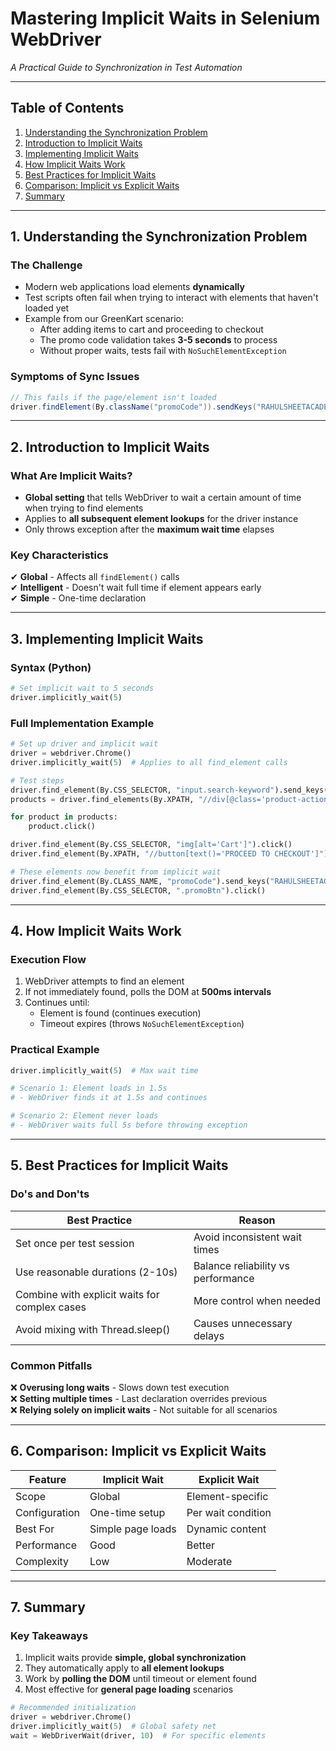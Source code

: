 # **Mastering Implicit Waits in Selenium WebDriver**  
*A Practical Guide to Synchronization in Test Automation*

---

## **Table of Contents**
1. [Understanding the Synchronization Problem](#1-understanding-the-synchronization-problem)
2. [Introduction to Implicit Waits](#2-introduction-to-implicit-waits)
3. [Implementing Implicit Waits](#3-implementing-implicit-waits)
4. [How Implicit Waits Work](#4-how-implicit-waits-work)
5. [Best Practices for Implicit Waits](#5-best-practices-for-implicit-waits)
6. [Comparison: Implicit vs Explicit Waits](#6-comparison-implicit-vs-explicit-waits)
7. [Summary](#7-summary)

---

## **1. Understanding the Synchronization Problem**

### **The Challenge**
- Modern web applications load elements **dynamically**
- Test scripts often fail when trying to interact with elements that haven't loaded yet
- Example from our GreenKart scenario:
  - After adding items to cart and proceeding to checkout
  - The promo code validation takes **3-5 seconds** to process
  - Without proper waits, tests fail with `NoSuchElementException`

### **Symptoms of Sync Issues**
```java
// This fails if the page/element isn't loaded
driver.findElement(By.className("promoCode")).sendKeys("RAHULSHEETACADEMY");
```

---

## **2. Introduction to Implicit Waits**

### **What Are Implicit Waits?**
- **Global setting** that tells WebDriver to wait a certain amount of time when trying to find elements
- Applies to **all subsequent element lookups** for the driver instance
- Only throws exception after the **maximum wait time** elapses

### **Key Characteristics**
✔ **Global** - Affects all `findElement()` calls  
✔ **Intelligent** - Doesn't wait full time if element appears early  
✔ **Simple** - One-time declaration  

---

## **3. Implementing Implicit Waits**

### **Syntax (Python)**
```python
# Set implicit wait to 5 seconds
driver.implicitly_wait(5)
```

### **Full Implementation Example**
```python
# Set up driver and implicit wait
driver = webdriver.Chrome()
driver.implicitly_wait(5)  # Applies to all find_element calls

# Test steps
driver.find_element(By.CSS_SELECTOR, "input.search-keyword").send_keys("Be")
products = driver.find_elements(By.XPATH, "//div[@class='product-action']/button")

for product in products:
    product.click()

driver.find_element(By.CSS_SELECTOR, "img[alt='Cart']").click()
driver.find_element(By.XPATH, "//button[text()='PROCEED TO CHECKOUT']").click()

# These elements now benefit from implicit wait
driver.find_element(By.CLASS_NAME, "promoCode").send_keys("RAHULSHEETACADEMY")
driver.find_element(By.CSS_SELECTOR, ".promoBtn").click()
```

---

## **4. How Implicit Waits Work**

### **Execution Flow**
1. WebDriver attempts to find an element
2. If not immediately found, polls the DOM at **500ms intervals**
3. Continues until:
   - Element is found (continues execution)
   - Timeout expires (throws `NoSuchElementException`)

### **Practical Example**
```python
driver.implicitly_wait(5)  # Max wait time

# Scenario 1: Element loads in 1.5s
# - WebDriver finds it at 1.5s and continues

# Scenario 2: Element never loads
# - WebDriver waits full 5s before throwing exception
```

---

## **5. Best Practices for Implicit Waits**

### **Do's and Don'ts**
| **Best Practice** | **Reason** |
|------------------|------------|
| Set once per test session | Avoid inconsistent wait times |
| Use reasonable durations (2-10s) | Balance reliability vs performance |
| Combine with explicit waits for complex cases | More control when needed |
| Avoid mixing with Thread.sleep() | Causes unnecessary delays |

### **Common Pitfalls**
❌ **Overusing long waits** - Slows down test execution  
❌ **Setting multiple times** - Last declaration overrides previous  
❌ **Relying solely on implicit waits** - Not suitable for all scenarios  

---

## **6. Comparison: Implicit vs Explicit Waits**

| **Feature**       | **Implicit Wait** | **Explicit Wait** |
|-------------------|------------------|-------------------|
| Scope             | Global           | Element-specific  |
| Configuration     | One-time setup   | Per wait condition|
| Best For          | Simple page loads| Dynamic content   |
| Performance       | Good             | Better            |
| Complexity        | Low              | Moderate          |

---

## **7. Summary**

### **Key Takeaways**
1. Implicit waits provide **simple, global synchronization**  
2. They automatically apply to **all element lookups**  
3. Work by **polling the DOM** until timeout or element found  
4. Most effective for **general page loading** scenarios  


```python
# Recommended initialization
driver = webdriver.Chrome()
driver.implicitly_wait(5)  # Global safety net
wait = WebDriverWait(driver, 10)  # For specific elements
```

